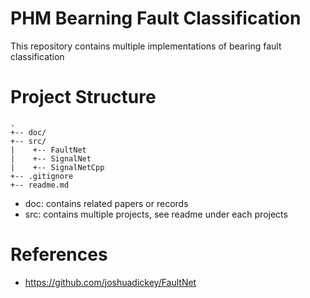 # PHM Bearning Fault Classification
This repository contains multiple implementations of bearing fault classification

# Project Structure

```
.
+-- doc/
+-- src/
|    +-- FaultNet
|    +-- SignalNet
|    +-- SignalNetCpp
+-- .gitignore
+-- readme.md
```

- doc: contains related papers or records
- src: contains multiple projects, see readme under each projects

# References
- https://github.com/joshuadickey/FaultNet
